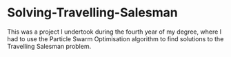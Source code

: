 # Solving-Travelling-Salesman
This was a project I undertook during the fourth year of my degree, where I had to use the Particle Swarm Optimisation algorithm to find solutions to the Travelling Salesman problem.
